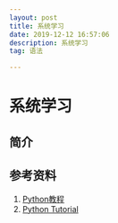 ```yaml
---
layout: post
title: 系统学习
date: 2019-12-12 16:57:06
description: 系统学习
tag: 语法

---
```

# 系统学习

## 简介

## 参考资料

1. [Python教程](https://www.liaoxuefeng.com/wiki/1016959663602400/1017451447842528)
2. [Python Tutorial](https://www.w3schools.com/python/default.asp)
